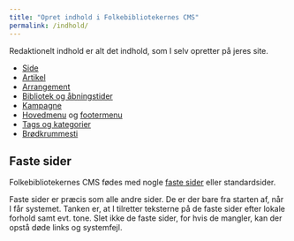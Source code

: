 ```yaml
---
title: "Opret indhold i Folkebibliotekernes CMS"
permalink: /indhold/
---
```


Redaktionelt indhold er alt det indhold, som I selv opretter på jeres site. 

- [Side](https://danskernesdigitalebibliotek.github.io/folkebibliotekernes_cms_manual/main/indhold/side/)
- [Artikel](https://danskernesdigitalebibliotek.github.io/folkebibliotekernes_cms_manual/main/indhold/artikel/)
- [Arrangement](https://danskernesdigitalebibliotek.github.io/folkebibliotekernes_cms_manual/main/indhold/arrangement/)
- [Bibliotek og åbningstider](https://danskernesdigitalebibliotek.github.io/folkebibliotekernes_cms_manual/main/indhold/kampagner/](https://www.folkebibliotekernescms.dk/main/indhold/bibliotek-og-%C3%A5bningstider/))
- [Kampagne](https://danskernesdigitalebibliotek.github.io/folkebibliotekernes_cms_manual/main/indhold/kampagner/)
- [Hovedmenu](https://danskernesdigitalebibliotek.github.io/folkebibliotekernes_cms_manual/main/indhold/hovedmenu/) og [footermenu](https://danskernesdigitalebibliotek.github.io/folkebibliotekernes_cms_manual/main/indhold/footermenu/)
- [Tags og kategorier](https://danskernesdigitalebibliotek.github.io/folkebibliotekernes_cms_manual/main/indhold/kampagner/](https://www.folkebibliotekernescms.dk/main/indhold/tags-og-kategorier/))
- [Brødkrummesti](https://danskernesdigitalebibliotek.github.io/folkebibliotekernes_cms_manual/main/indhold/kampagner/](https://www.folkebibliotekernescms.dk/main/indhold/broedkrummesti/))

## Faste sider
Folkebibliotekernes CMS fødes med nogle [faste sider](https://danskernesdigitalebibliotek.github.io/folkebibliotekernes_cms_manual/main/indhold/faste-sider/) eller standardsider. 

Faste sider er præcis som alle andre sider. De er der bare fra starten af, når I får systemet. Tanken er, at I tilretter teksterne på de faste sider efter lokale forhold samt evt. tone.
Slet ikke de faste sider, for hvis de mangler, kan der opstå døde links og systemfejl.

